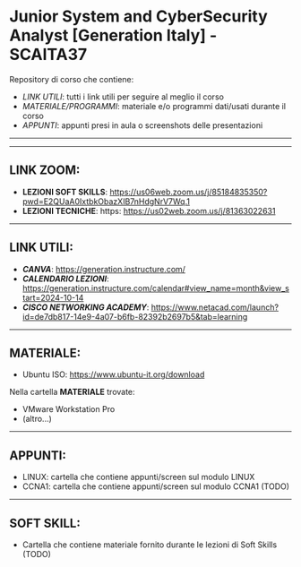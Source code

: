 # Junior System and CyberSecurity Analyst [Generation Italy] - SCAITA37
Repository di corso che contiene:
- *LINK UTILI*: tutti i link utili per seguire al meglio il corso
- *MATERIALE/PROGRAMMI*: materiale e/o programmi dati/usati durante il corso
- *APPUNTI*: appunti presi in aula o screenshots delle presentazioni
---
---
## LINK ZOOM:
- **LEZIONI SOFT SKILLS**: https://us06web.zoom.us/j/85184835350?pwd=E2QUaA0IxtbkObazXIB7nHdgNrV7Wq.1
- **LEZIONI TECNICHE**: https: https://us02web.zoom.us/j/81363022631
---
## LINK UTILI:
- ***CANVA***: https://generation.instructure.com/
- ***CALENDARIO LEZIONI***: https://generation.instructure.com/calendar#view_name=month&view_start=2024-10-14
- ***CISCO NETWORKING ACADEMY***: https://www.netacad.com/launch?id=de7db817-14e9-4a07-b6fb-82392b2697b5&tab=learning
---
## MATERIALE:
- Ubuntu ISO: https://www.ubuntu-it.org/download
  
Nella cartella **MATERIALE** trovate:
- VMware Workstation Pro
- (altro...)
---
## APPUNTI:
- LINUX: cartella che contiene appunti/screen sul modulo LINUX
- CCNA1: cartella che contiene appunti/screen sul modulo CCNA1 (TODO)
---
## SOFT SKILL:
- Cartella che contiene materiale fornito durante le lezioni di Soft Skills (TODO)
